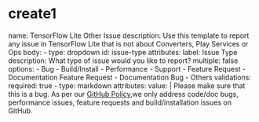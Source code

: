 # create1
name: TensorFlow Lite Other Issue description: Use this template to report any
issue in TensorFlow Lite that is not about Converters, Play Services or Ops
body: - type: dropdown id: issue-type attributes: label: Issue Type description:
What type of issue would you like to report? multiple: false options: - Bug -
Build/Install - Performance - Support - Feature Request - Documentation Feature
Request - Documentation Bug - Others validations: required: true - type:
markdown attributes: value: | Please make sure that this is a bug. As per our
[GitHub Policy](https://github.com/tensorflow/tensorflow/blob/master/ISSUES.md),we
only address code/doc bugs, performance issues, feature requests and
build/installation issues on GitHub.
